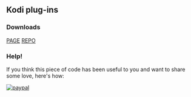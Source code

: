 ## Kodi plug-ins ##

### Downloads ###
[PAGE](https://syco.github.io/Cool-Stuff)
[REPO](https://syco.github.io/Cool-Stuff/repo)

### Help! ###
If you think this piece of code has been useful to you and want to share some love, here's how:

[![paypal](https://www.paypalobjects.com/en_US/i/btn/btn_donate_LG.gif)](https://www.paypal.com/cgi-bin/webscr?cmd=_s-xclick&hosted_button_id=HYNPK8Y2ERW9E)

